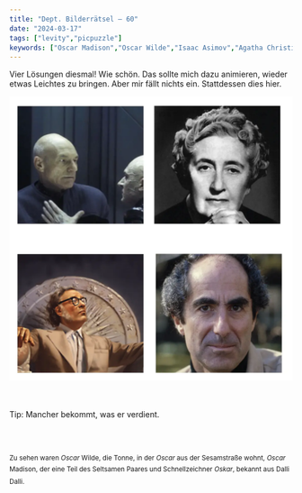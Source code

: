 ```yaml
---
title: "Dept. Bilderrätsel – 60"
date: "2024-03-17"
tags: ["levity","picpuzzle"]
keywords: ["Oscar Madison","Oscar Wilde","Isaac Asimov","Agatha Christie","Philip Roth"]
---
```

Vier Lösungen diesmal! Wie schön. Das sollte mich dazu animieren, wieder etwas Leichtes zu bringen. Aber mir fällt nichts ein. Stattdessen dies hier.
<br/>

<img  src="/assets/img/picpuzzle60.webp" alt="Bilderrätsel60">

<br/>
<br/>
<br/>

Tip: Mancher bekommt, was er verdient.

<br/>
<br/>

<sup>Zu sehen waren <i>Oscar</i> Wilde, die Tonne, in der <i>Oscar</i> aus der Sesamstraße wohnt, <i>Oscar</i> Madison, der eine Teil des Seltsamen Paares und Schnellzeichner <i>Oskar</i>, bekannt aus Dalli Dalli.
<sup>